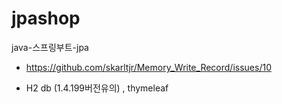 # jpashop
java-스프링부트-jpa
- https://github.com/skarltjr/Memory_Write_Record/issues/10

- H2 db (1.4.199버전유의) , thymeleaf
